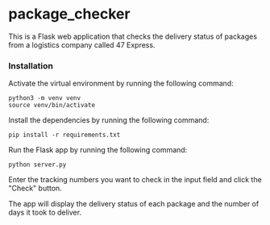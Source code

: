 # package_checker
This is a Flask web application that checks the delivery status of packages from a logistics company called 47 Express.

### Installation
Activate the virtual environment by running the following command:
```
python3 -m venv venv
source venv/bin/activate
```

Install the dependencies by running the following command:
```
pip install -r requirements.txt
```
Run the Flask app by running the following command:
```
python server.py
```

Enter the tracking numbers you want to check in the input field and click the "Check" button.

The app will display the delivery status of each package and the number of days it took to deliver.
